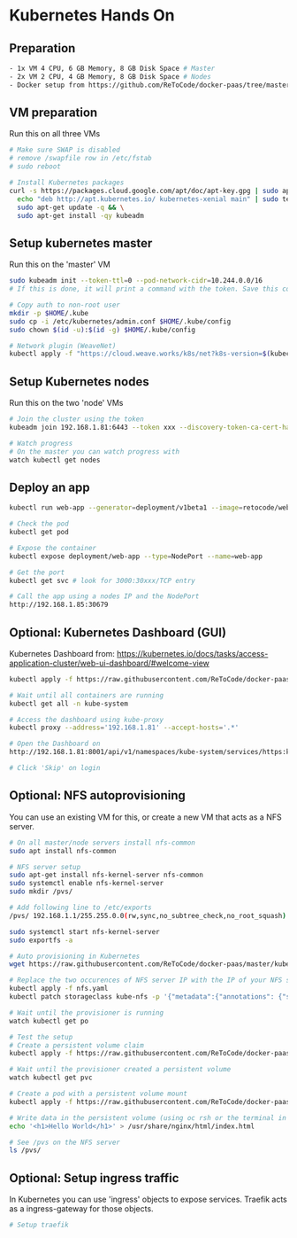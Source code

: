 # Kubernetes Hands On

## Preparation
```bash
- 1x VM 4 CPU, 6 GB Memory, 8 GB Disk Space # Master
- 2x VM 2 CPU, 4 GB Memory, 8 GB Disk Space # Nodes
- Docker setup from https://github.com/ReToCode/docker-paas/tree/master/docker
```

## VM preparation
Run this on all three VMs
```bash
# Make sure SWAP is disabled
# remove /swapfile row in /etc/fstab
# sudo reboot

# Install Kubernetes packages
curl -s https://packages.cloud.google.com/apt/doc/apt-key.gpg | sudo apt-key add - && \
  echo "deb http://apt.kubernetes.io/ kubernetes-xenial main" | sudo tee /etc/apt/sources.list.d/kubernetes.list && \
  sudo apt-get update -q && \
  sudo apt-get install -qy kubeadm
```

## Setup kubernetes master
Run this on the 'master' VM
```bash
sudo kubeadm init --token-ttl=0 --pod-network-cidr=10.244.0.0/16
# If this is done, it will print a command with the token. Save this command/token for later use.

# Copy auth to non-root user
mkdir -p $HOME/.kube
sudo cp -i /etc/kubernetes/admin.conf $HOME/.kube/config
sudo chown $(id -u):$(id -g) $HOME/.kube/config

# Network plugin (WeaveNet)
kubectl apply -f "https://cloud.weave.works/k8s/net?k8s-version=$(kubectl version | base64 | tr -d '\n')"
```

## Setup Kubernetes nodes
Run this on the two 'node' VMs
```bash
# Join the cluster using the token
kubeadm join 192.168.1.81:6443 --token xxx --discovery-token-ca-cert-hash sha256:xxx # use IP of your master

# Watch progress
# On the master you can watch progress with
watch kubectl get nodes
```

## Deploy an app
```bash
kubectl run web-app --generator=deployment/v1beta1 --image=retocode/web-app:v1 --port=3000

# Check the pod
kubectl get pod

# Expose the container
kubectl expose deployment/web-app --type=NodePort --name=web-app

# Get the port
kubectl get svc # look for 3000:30xxx/TCP entry

# Call the app using a nodes IP and the NodePort
http://192.168.1.85:30679
```

## Optional: Kubernetes Dashboard (GUI)
Kubernetes Dashboard from:
https://kubernetes.io/docs/tasks/access-application-cluster/web-ui-dashboard/#welcome-view

```bash
kubectl apply -f https://raw.githubusercontent.com/ReToCode/docker-paas/master/kubernetes/kube-dashboard.yaml

# Wait until all containers are running
kubectl get all -n kube-system

# Access the dashboard using kube-proxy
kubectl proxy --address='192.168.1.81' --accept-hosts='.*'

# Open the Dashboard on
http://192.168.1.81:8001/api/v1/namespaces/kube-system/services/https:kubernetes-dashboard:/proxy/#!/login

# Click 'Skip' on login
```

## Optional: NFS autoprovisioning
You can use an existing VM for this, or create a new VM that acts as a NFS server.
```bash
# On all master/node servers install nfs-common
sudo apt install nfs-common

# NFS server setup
sudo apt-get install nfs-kernel-server nfs-common
sudo systemctl enable nfs-kernel-server
sudo mkdir /pvs/

# Add following line to /etc/exports
/pvs/ 192.168.1.1/255.255.0.0(rw,sync,no_subtree_check,no_root_squash)

sudo systemctl start nfs-kernel-server
sudo exportfs -a

# Auto provisioning in Kubernetes
wget https://raw.githubusercontent.com/ReToCode/docker-paas/master/kubernetes/nfs.yaml

# Replace the two occurences of NFS server IP with the IP of your NFS server
kubectl apply -f nfs.yaml
kubectl patch storageclass kube-nfs -p '{"metadata":{"annotations": {"storageclass.kubernetes.io/is-default-class": "true"}}}'

# Wait until the provisioner is running
watch kubectl get po

# Test the setup
# Create a persistent volume claim
kubectl apply -f https://raw.githubusercontent.com/ReToCode/docker-paas/master/kubernetes/pvc.yaml

# Wait until the provisioner created a persistent volume
watch kubectl get pvc

# Create a pod with a persistent volume mount
kubectl apply -f https://raw.githubusercontent.com/ReToCode/docker-paas/master/kubernetes/pod-with-pv.yaml

# Write data in the persistent volume (using oc rsh or the terminal in the Web-GUI)
echo '<h1>Hello World</h1>' > /usr/share/nginx/html/index.html

# See /pvs on the NFS server
ls /pvs/

```

## Optional: Setup ingress traffic
In Kubernetes you can use 'ingress' objects to expose services. Traefik acts as a ingress-gateway for those objects.
```bash
# Setup traefik


```